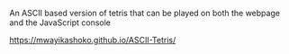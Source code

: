 An ASCII based version of tetris that can be played on both the webpage and the JavaScript console

https://mwayikashoko.github.io/ASCII-Tetris/

